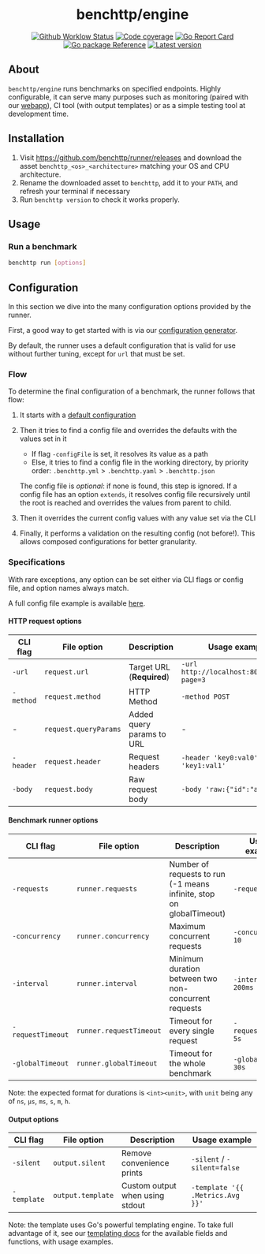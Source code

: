 <h1 align="center">benchttp/engine</h1>

<p align="center">
  <a href="https://github.com/benchttp/engine/actions/workflows/ci.yml?query=branch%3Amain">
    <img alt="Github Worklow Status" src="https://img.shields.io/github/workflow/status/benchttp/engine/Lint%20&%20Test%20&%20Build"></a>
  <a href="https://codecov.io/gh/benchttp/engine">
    <img alt="Code coverage" src="https://img.shields.io/codecov/c/gh/benchttp/engine?label=coverage"></a>
  <a href="https://goreportcard.com/report/github.com/benchttp/engine">
    <img alt="Go Report Card" src="https://goreportcard.com/badge/github.com/benchttp/engine" /></a>
  <br />
  <a href="https://pkg.go.dev/github.com/benchttp/engine#section-documentation">
    <img alt="Go package Reference" src="https://img.shields.io/badge/pkg-reference-informational?logo=go" /></a>
  <a href="https://github.com/benchttp/engine/releases">
    <img alt="Latest version" src="https://img.shields.io/github/v/tag/benchttp/engine?label=release"></a>
</p>

## About

`benchttp/engine` runs benchmarks on specified endpoints.
Highly configurable, it can serve many purposes such as monitoring (paired with our [webapp](https://www.benchttp.app)), CI tool (with output templates) or as a simple testing tool at development time.

## Installation

1. Visit https://github.com/benchttp/runner/releases and download the asset `benchttp_<os>_<architecture>` matching your OS and CPU architecture.
1. Rename the downloaded asset to `benchttp`, add it to your `PATH`, and refresh your terminal if necessary
1. Run `benchttp version` to check it works properly.

## Usage

### Run a benchmark

```sh
benchttp run [options]
```

## Configuration

In this section we dive into the many configuration options provided by the runner.

First, a good way to get started with is via our [configuration generator](https://www.benchttp.app/setup).

By default, the runner uses a default configuration that is valid for use without further tuning, except for `url` that must be set.

### Flow

To determine the final configuration of a benchmark, the runner follows that flow:

1. It starts with a [default configuration](./examples/config/default.yml)
1. Then it tries to find a config file and overrides the defaults with the values set in it

   - If flag `-configFile` is set, it resolves its value as a path
   - Else, it tries to find a config file in the working directory, by priority order:
     `.benchttp.yml` > `.benchttp.yaml` > `.benchttp.json`

   The config file is _optional_: if none is found, this step is ignored.
   If a config file has an option `extends`, it resolves config file recursively until the root is reached and overrides the values from parent to child.

1. Then it overrides the current config values with any value set via the CLI
1. Finally, it performs a validation on the resulting config (not before!).
   This allows composed configurations for better granularity.

### Specifications

With rare exceptions, any option can be set either via CLI flags or config file,
and option names always match.

A full config file example is available [here](./examples/config/full.yml).

#### HTTP request options

| CLI flag  | File option           | Description               | Usage example                             |
| --------- | --------------------- | ------------------------- | ----------------------------------------- |
| `-url`    | `request.url`         | Target URL (**Required**) | `-url http://localhost:8080/users?page=3` |
| `-method` | `request.method`      | HTTP Method               | `-method POST`                            |
| -         | `request.queryParams` | Added query params to URL | -                                         |
| `-header` | `request.header`      | Request headers           | `-header 'key0:val0' -header 'key1:val1'` |
| `-body`   | `request.body`        | Raw request body          | `-body 'raw:{"id":"abc"}'`                |

#### Benchmark runner options

| CLI flag          | File option             | Description                                                          | Usage example        |
| ----------------- | ----------------------- | -------------------------------------------------------------------- | -------------------- |
| `-requests`       | `runner.requests`       | Number of requests to run (-1 means infinite, stop on globalTimeout) | `-requests 100`      |
| `-concurrency`    | `runner.concurrency`    | Maximum concurrent requests                                          | `-concurrency 10`    |
| `-interval`       | `runner.interval`       | Minimum duration between two non-concurrent requests                 | `-interval 200ms`    |
| `-requestTimeout` | `runner.requestTimeout` | Timeout for every single request                                     | `-requestTimeout 5s` |
| `-globalTimeout`  | `runner.globalTimeout`  | Timeout for the whole benchmark                                      | `-globalTimeout 30s` |

Note: the expected format for durations is `<int><unit>`, with `unit` being any of `ns`, `µs`, `ms`, `s`, `m`, `h`.

#### Output options

| CLI flag    | File option       | Description                     | Usage example                    |
| ----------- | ----------------- | ------------------------------- | -------------------------------- |
| `-silent`   | `output.silent`   | Remove convenience prints       | `-silent` / `-silent=false`      |
| `-template` | `output.template` | Custom output when using stdout | `-template '{{ .Metrics.Avg }}'` |

Note: the template uses Go's powerful templating engine.
To take full advantage of it, see our [templating docs](./examples/output/templating.md)
for the available fields and functions, with usage examples.
